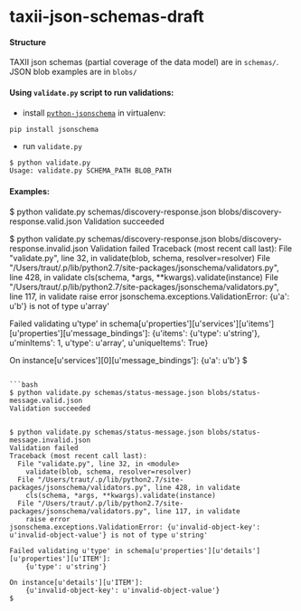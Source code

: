 # taxii-json-schemas-draft

#### Structure

TAXII json schemas (partial coverage of the data model) are in `schemas/`. JSON blob examples are in `blobs/`


#### Using `validate.py` script to run validations:

- install [`python-jsonschema`](https://pypi.python.org/pypi/jsonschema) in virtualenv:

```
pip install jsonschema
```

- run `validate.py`

```bash
$ python validate.py
Usage: validate.py SCHEMA_PATH BLOB_PATH
```

#### Examples:

$ python validate.py schemas/discovery-response.json blobs/discovery-response.valid.json
Validation succeeded

$ python validate.py schemas/discovery-response.json blobs/discovery-response.invalid.json
Validation failed
Traceback (most recent call last):
  File "validate.py", line 32, in <module>
    validate(blob, schema, resolver=resolver)
  File "/Users/traut/.p/lib/python2.7/site-packages/jsonschema/validators.py", line 428, in validate
    cls(schema, *args, **kwargs).validate(instance)
  File "/Users/traut/.p/lib/python2.7/site-packages/jsonschema/validators.py", line 117, in validate
    raise error
jsonschema.exceptions.ValidationError: {u'a': u'b'} is not of type u'array'

Failed validating u'type' in schema[u'properties'][u'services'][u'items'][u'properties'][u'message_bindings']:
    {u'items': {u'type': u'string'},
     u'minItems': 1,
     u'type': u'array',
     u'uniqueItems': True}

On instance[u'services'][0][u'message_bindings']:
    {u'a': u'b'}
$
```

```bash
$ python validate.py schemas/status-message.json blobs/status-message.valid.json
Validation succeeded


$ python validate.py schemas/status-message.json blobs/status-message.invalid.json
Validation failed
Traceback (most recent call last):
  File "validate.py", line 32, in <module>
    validate(blob, schema, resolver=resolver)
  File "/Users/traut/.p/lib/python2.7/site-packages/jsonschema/validators.py", line 428, in validate
    cls(schema, *args, **kwargs).validate(instance)
  File "/Users/traut/.p/lib/python2.7/site-packages/jsonschema/validators.py", line 117, in validate
    raise error
jsonschema.exceptions.ValidationError: {u'invalid-object-key': u'invalid-object-value'} is not of type u'string'

Failed validating u'type' in schema[u'properties'][u'details'][u'properties'][u'ITEM']:
    {u'type': u'string'}

On instance[u'details'][u'ITEM']:
    {u'invalid-object-key': u'invalid-object-value'}
$
```
